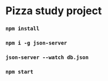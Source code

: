 # Pizza study project 

### `npm install`
### `npm i -g json-server`
### `json-server --watch db.json`
### `npm start`
